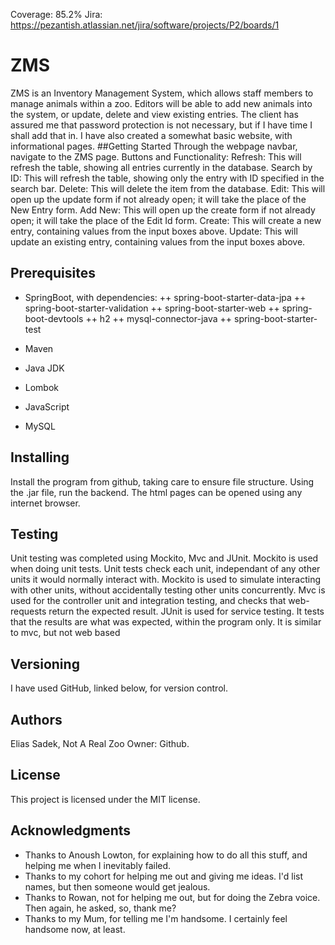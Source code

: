 Coverage: 85.2%
Jira: https://pezantish.atlassian.net/jira/software/projects/P2/boards/1
# ZMS

ZMS is an Inventory Management System, which allows staff members to manage animals within a zoo. Editors will be able to add new animals into the system, or update, delete and view existing entries. The client has assured me that password protection is not necessary, but if I have time I shall add that in. I have also created a somewhat basic website, with informational pages.
##Getting Started
Through the webpage navbar, navigate to the ZMS page. Buttons and Functionality:
Refresh: This will refresh the table, showing all entries currently in the database.
Search by ID: This will refresh the table, showing only the entry with ID specified in the search bar.
Delete: This will delete the item from the database.
Edit: This will open up the update form if not already open; it will take the place of the New Entry form.
Add New: This will open up the create form if not already open; it will take the place of the Edit Id form.
Create: This will create a new entry, containing values from the input boxes above.
Update: This will update an existing entry, containing values from the input boxes above.
## Prerequisites
- SpringBoot, with dependencies:
++ spring-boot-starter-data-jpa
++ spring-boot-starter-validation
++ spring-boot-starter-web
++ spring-boot-devtools
++ h2
++ mysql-connector-java
++ spring-boot-starter-test

- Maven

- Java JDK

- Lombok

- JavaScript

- MySQL
## Installing
Install the program from github, taking care to ensure file structure. Using the .jar file, run the backend. The html pages can be opened using any internet browser.

## Testing
Unit testing was completed using Mockito, Mvc and JUnit.
Mockito is used when doing unit tests. Unit tests check each unit, independant of any other units it would normally interact with. Mockito is used to simulate interacting with other units, without accidentally testing other units concurrently.
Mvc is used for the controller unit and integration testing, and checks that web-requests return the expected result.
JUnit is used for service testing. It tests that the results are what was expected, within the program only. It is similar to mvc, but not web based

## Versioning
I have used GitHub, linked below, for version control.

## Authors
Elias Sadek, Not A Real Zoo Owner: Github.

## License
This project is licensed under the MIT license.

## Acknowledgments
- Thanks to Anoush Lowton, for explaining how to do all this stuff, and helping me when I inevitably failed.
- Thanks to my cohort for helping me out and giving me ideas. I'd list names, but then someone would get jealous.
- Thanks to Rowan, not for helping me out, but for doing the Zebra voice. Then again, he asked, so, thank me?  
- Thanks to my Mum, for telling me I'm handsome. I certainly feel handsome now, at least. 

